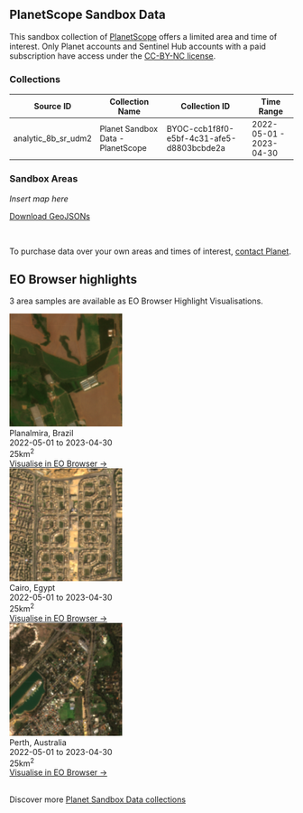 ## PlanetScope Sandbox Data

This sandbox collection of <a href="../planetscope/">PlanetScope</a> offers a limited area and time of interest. Only Planet accounts and Sentinel Hub accounts with a paid subscription have access under the <a href="https://creativecommons.org/licenses/by-nc/4.0/" target="_blank">CC-BY-NC license</a>. 

### Collections
<table>
  <thead>
    <tr>
      <th>Source ID</th>
      <th>Collection Name</th>
      <th>Collection ID</th>
      <th>Time Range</th>
    </tr>
  </thead>
  <tbody>
    <tr>
      <td>analytic_8b_sr_udm2</td>
      <td>Planet Sandbox Data - PlanetScope</td>
      <td>BYOC-ccb1f8f0-e5bf-4c31-afe5-d8803bcbde2a</td>
      <td>2022-05-01 - 2023-04-30</td>
    </tr>
   </tbody>
</table>

### Sandbox Areas
*Insert map here*

<a href="../planetscope/polygons.geojson" download>Download GeoJSONs</a>

<br>

To purchase data over your own areas and times of interest, <a href="https://www.planet.com/contact-sales/#contact-sales)" target="_blank">contact Planet</a>. 

## EO Browser highlights
3 area samples are available as EO Browser Highlight Visualisations.
<br>
<div class="container33">
    <div class="image-card">
    <a href='https://apps.sentinel-hub.com/eo-browser/?zoom=14&lat=-16.59673&lng=-48.78251&themeId=PLANET_SANDBOX&visualizationUrl=https%3A%2F%2Fservices.sentinel-hub.com%2Fogc%2Fwms%2F11ce5d8a-4ae8-4f99-923c-334073b747a1&datasetId=ccb1f8f0-e5bf-4c31-afe5-d8803bcbde2a&fromTime=2022-11-17T00%3A00%3A00.000Z&toTime=2022-11-17T23%3A59%3A59.999Z&layerId=TRUE-COLOR&demSource3D="MAPZEN"' target="_blank"><img src="PS_BRA.png" alt="EOB Highlight 1" class="imagette"></a>
        <div class="info">
            <div class="title">Planalmira, Brazil</div>
            <div class="text">
                2022-05-01 to 2023-04-30<br>
                25km<sup>2</sup>
            </div>
            <div class="eob-link"><a href='https://apps.sentinel-hub.com/eo-browser/?zoom=14&lat=-16.59673&lng=-48.78251&themeId=PLANET_SANDBOX&visualizationUrl=https%3A%2F%2Fservices.sentinel-hub.com%2Fogc%2Fwms%2F11ce5d8a-4ae8-4f99-923c-334073b747a1&datasetId=ccb1f8f0-e5bf-4c31-afe5-d8803bcbde2a&fromTime=2022-11-17T00%3A00%3A00.000Z&toTime=2022-11-17T23%3A59%3A59.999Z&layerId=TRUE-COLOR&demSource3D="MAPZEN"' target="_blank">Visualise in EO Browser -></a></div>
        </div>
    </div>
    <div class="image-card">
    <a href='https://apps.sentinel-hub.com/eo-browser/?zoom=14&lat=30.05862&lng=31.47&themeId=PLANET_SANDBOX&visualizationUrl=https%3A%2F%2Fservices.sentinel-hub.com%2Fogc%2Fwms%2F11ce5d8a-4ae8-4f99-923c-334073b747a1&datasetId=ccb1f8f0-e5bf-4c31-afe5-d8803bcbde2a&fromTime=2022-11-20T00%3A00%3A00.000Z&toTime=2022-11-20T23%3A59%3A59.999Z&layerId=TRUE-COLOR&demSource3D="MAPZEN"' target="_blank"><img src="PS_EGY.png" alt="EOB Highlight 2" class="imagette"></a>
        <div class="info">
            <div class="title">Cairo, Egypt</div>
            <div class="text">
                2022-05-01 to 2023-04-30<br>
                25km<sup>2</sup>
            </div>
            <div class="eob-link"><a href='https://apps.sentinel-hub.com/eo-browser/?zoom=14&lat=30.05862&lng=31.47&themeId=PLANET_SANDBOX&visualizationUrl=https%3A%2F%2Fservices.sentinel-hub.com%2Fogc%2Fwms%2F11ce5d8a-4ae8-4f99-923c-334073b747a1&datasetId=ccb1f8f0-e5bf-4c31-afe5-d8803bcbde2a&fromTime=2022-11-20T00%3A00%3A00.000Z&toTime=2022-11-20T23%3A59%3A59.999Z&layerId=TRUE-COLOR&demSource3D="MAPZEN"' target="_blank">Visualise in EO Browser -></a></div>
        </div>
    </div>
    <div class="image-card">
    <a href='https://apps.sentinel-hub.com/eo-browser/?zoom=14&lat=-32.1112&lng=116.0231&themeId=PLANET_SANDBOX&visualizationUrl=https%3A%2F%2Fservices.sentinel-hub.com%2Fogc%2Fwms%2F11ce5d8a-4ae8-4f99-923c-334073b747a1&datasetId=ccb1f8f0-e5bf-4c31-afe5-d8803bcbde2a&fromTime=2023-04-19T00%3A00%3A00.000Z&toTime=2023-04-19T23%3A59%3A59.999Z&layerId=TRUE-COLOR&demSource3D="MAPZEN"' target="_blank"><img src="PS_AUS.png" alt="EOB Highlight 3" class="imagette"></a>
        <div class="info">
            <div class="title">Perth, Australia</div>
            <div class="text">
                2022-05-01 to 2023-04-30<br>
                25km<sup>2</sup>
            </div>
            <div class="eob-link"><a href='https://apps.sentinel-hub.com/eo-browser/?zoom=14&lat=-32.1112&lng=116.0231&themeId=PLANET_SANDBOX&visualizationUrl=https%3A%2F%2Fservices.sentinel-hub.com%2Fogc%2Fwms%2F11ce5d8a-4ae8-4f99-923c-334073b747a1&datasetId=ccb1f8f0-e5bf-4c31-afe5-d8803bcbde2a&fromTime=2023-04-19T00%3A00%3A00.000Z&toTime=2023-04-19T23%3A59%3A59.999Z&layerId=TRUE-COLOR&demSource3D="MAPZEN"' target="_blank">Visualise in EO Browser -></a></div>
        </div>
    </div>
</div>
<br>


Discover more <a href="../planet-sandbox-data/">Planet Sandbox Data collections</a>

